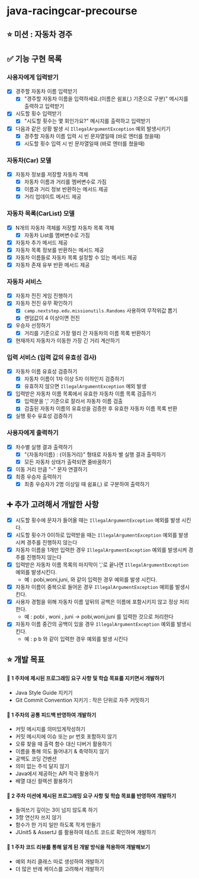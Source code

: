 # java-racingcar-precourse

## ⭐ 미션 : 자동차 경주

✅ 기능 구현 목록
---

### 사용자에게 입력받기

- [x] 경주할 자동차 이름 입력받기
    - [x] "경주할 자동차 이름을 입력하세요.(이름은 쉼표(,) 기준으로 구분)" 메시지를 출력하고 입력받기
- [x] 시도할 횟수 입력받기
    - [x] "시도할 횟수는 몇 회인가요?" 메시지를 출력하고 입력받기
- [x] 다음과 같은 상황 발생 시 `IllegalArgumentException` 예외 발생시키기
    - [x] 경주할 자동차 이름 입력 시 빈 문자열일때 (바로 엔터를 쳤을때)
    - [x] 시도할 횟수 입력 시 빈 문자열일때 (바로 엔터를 쳤을때)

### 자동차(Car) 모델

- [x] 자동차 정보를 저장할 자동차 객체
    - [x] 자동차 이름과 거리를 멤버변수로 가짐
    - [x] 이름과 거리 정보 반환하는 메서드 제공
    - [x] 거리 업데이트 메서드 제공

### 자동차 목록(CarList) 모델

- [x] N개의 자동차 객체를 저장할 자동차 목록 객체
    - [x] 자동차 List를 멤버변수로 가짐
- [x] 자동차 추가 메서드 제공
- [x] 자동차 목록 정보를 반환하는 메서드 제공
- [x] 자동차 이름들로 자동차 목록 설정할 수 있는 메서드 제공
- [x] 자동차 존재 유부 반환 메서드 제공

### 자동차 서비스

- [x] 자동차 전진 게임 진행하기
- [x] 자동차 전진 유무 확인하기
    - [x] `camp.nextstep.edu.missionutils.Randoms` 사용하여 무작위값 뽑기
    - [x] 랜덤값이 4 이상이면 전진
- [x] 우승자 선정하기
    - [x] 거리를 기준으로 가장 멀리 간 자동차의 이름 목록 반환하기
- [x] 현재까지 자동차가 이동한 가장 긴 거리 계산하기

### 입력 서비스 (입력 값의 유효성 검사)

- [x] 자동차 이름 유효성 검증하기
    - [x] 자동차 이름이 1자 이상 5자 이하인지 검증하기
    - [x] 유효하지 않으면 `IllegalArgumentException` 예외 발생
- [x] 입력받은 자동차 이름 목록에서 유효한 자동차 이름 목록 검출하기
    - [x] 입력문을 ',' 기준으로 잘라서 자동차 이름 검출
    - [x] 검출된 자동차 이름의 유효성을 검증한 후 유효한 자동차 이름 목록 반환
- [x] 실행 횟수 유효성 검증하기

### 사용자에게 출력하기

- [x] 차수별 실행 결과 출력하기
    - [x] "{자동차이름} : {이동거리}" 형태로 자동차 별 실행 결과 출력하기
    - [x] 모든 자동차 상태가 출력되면 줄바꿈하기
- [x] 이동 거리 만큼 "-" 문자 연결하기
- [x] 최종 우승자 출력하기
    - [x] 최종 우승자가 2명 이상일 때 쉼표(,) 로 구분하여 출력하기

➕ 추가 고려해서 개발한 사항
---

- [x] 시도할 횟수에 문자가 들어올 때는 `IllegalArgumentException` 예외를 발생 시킨다.
- [x] 시도할 횟수가 0이하로 입력받을 때는 `IllegalArgumentException` 예외를 발생 시켜 경주를 진행하지 않는다
- [x] 자동차 이름을 1개만 입력한 경우 `IllegalArgumentException` 예외를 발생시켜 경주를 진행하지 않는다
- [x] 입력받은 자동차 이름 목록의 마지막이 ','로 끝나면 `IllegalArgumentException` 예외를 발생시킨다.
    - 예 : pobi,woni,juni, 와 같이 입력한 경우 예외를 발생 시킨다.
- [x] 자동차 이름이 중복으로 들어온 경우 `IllegalArgumentException` 예외를 발생시킨다.
- [x] 사용자 경험을 위해 자동차 이름 앞뒤의 공백은 이름에 포함시키지 않고 정상 처리한다.
    - 예 :  pobi , woni , juni -> pobi,woni,juni 를 입력한 것으로 처리한다
- [x] 자동차 이름 중간의 공백이 있을 경우 `IllegalArgumentException` 예외를 발생시킨다.
    - 예 : p b 와 같이 입력한 경우 예외를 발생 시킨다

⭐ 개발 목표
---

#### 📍 1 주차에 제시된 프로그래밍 요구 사항 및 학습 목표를 지키면서 개발하기

- Java Style Guide 지키기
- Git Commit Convention 지키기 : 작은 단위로 자주 커밋하기

#### 📍 1 주차의 공통 피드백 반영하여 개발하기

- 커밋 메시지를 의미있게작성하기
- 커밋 메시지에 이슈 또는 pr 번호 포함하지 않기
- 오류 찾을 때 출력 함수 대신 디버거 활용하기
- 이름을 통해 의도 들어내기 & 축약하지 않기
- 공백도 코딩 건벤션
- 의미 없는 주석 달지 않기
- Java에서 제공하는 API 적극 활용하기
- 배열 대신 컬렉션 활용하기

#### 📍️ 2 주차 미션에 제시된 프로그래밍 요구 사항 및 학습 목표를 반영하여 개발하기

- 들여쓰기 깊이는 3이 넘지 않도록 하기
- 3항 연산자 쓰지 않기
- 함수가 한 가지 일만 하도록 작게 만들기
- JUnit5 & AssertJ 를 활용하여 테스트 코드로 확인하며 개발하기

#### 📍️ 1 주차 코드 리뷰를 통해 알게 된 개발 방식을 적용하여 개발해보기

- 예외 처리 클래스 따로 생성하여 개발하기
- 더 많은 반례 케이스를 고려해서 개발하기

